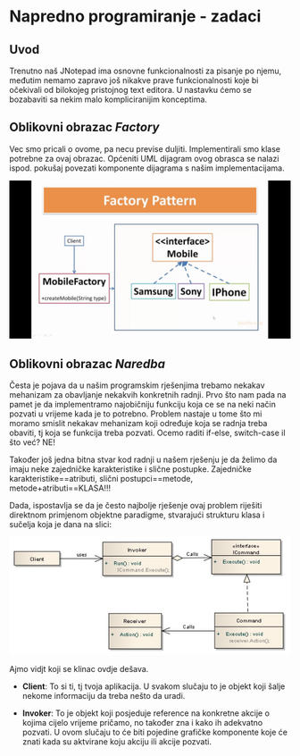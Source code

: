 # Napredno programiranje - zadaci

## Uvod
Trenutno naš JNotepad ima osnovne funkcionalnosti za pisanje po njemu, 
međutim nemamo
zapravo još nikakve prave funkcionalnosti koje bi očekivali od bilokojeg 
pristojnog text editora.
U nastavku ćemo se bozabaviti sa nekim malo kompliciranijim konceptima.

## Oblikovni obrazac *Factory*
Vec smo pricali o ovome, pa necu previse duljiti. Implementirali smo klase 
potrebne za ovaj obrazac. Općeniti UML dijagram ovog obrasca se nalazi ispod.
pokušaj povezati komponente dijagrama s našim implementacijama. 

![factory](src/res/img/1.jpg)

## Oblikovni obrazac *Naredba*
Česta je pojava da u našim programskim rješenjima trebamo nekakav mehanizam 
za obavljanje nekakvih konkretnih radnji. Prvo što nam pada na pamet je da 
implementramo najobičniju funkciju koja ce se na neki način pozvati u vrijeme
kada je to potrebno. Problem nastaje u tome što mi moramo smislit nekakav 
mehanizam koji određuje koja se radnja treba obaviti, tj koja se funkcija 
treba pozvati. Ocemo raditi if-else, switch-case il što već? NE! 

Također još jedna bitna stvar kod radnji u našem rješenju je da želimo da 
imaju neke zajedničke karakteristike i slične postupke. Zajedničke 
karakteristike==atributi, slični postupci==metode, metode+atributi==KLASA!!!

Dada, ispostavlja se da je često najbolje rješenje ovaj problem riješiti 
direktnom primjenom objektne paradigme, stvarajući strukturu klasa i sučelja 
koja je dana na slici:

![command](src/res/img/2.jpg)

Ajmo vidjt koji se klinac ovdje dešava. 
 - **Client**: To si ti, tj tvoja aplikacija. U svakom slučaju to je objekt koji
  šalje nekome informaciju da treba nešto da uradi.
  
 - **Invoker**: To je objekt koji posjeduje reference na konkretne akcije o 
 kojima cijelo vrijeme pričamo, no također zna i kako ih adekvatno pozvati. U
  ovom slučaju to će biti pojedine grafičke komponente koje će znati kada su 
  aktvirane koju akciju ili akcije pozvati. 